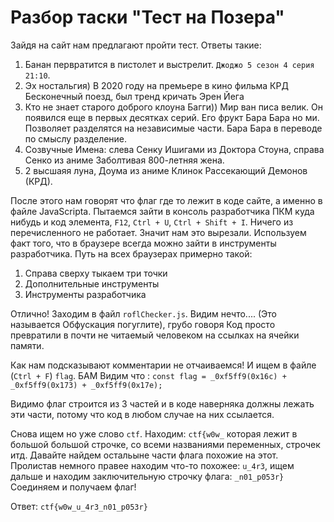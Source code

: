 # Разбор таски "Тест на Позера"

Зайдя на сайт нам предлагают пройти тест. 
Ответы такие:
1) Банан первратится в пистолет и выстрелит. `Джоджо 5 сезон 4 серия 21:10`.
2) Эх ностальгия) В 2020 году на премьере в кино фильма КРД Бесконечный поезд, был тренд кричать Эрен Йега
3) Кто не знает старого доброго клоуна Багги)) Мир ван писа велик. Он появился еще в первых десятках серий. Его фрукт Бара Бара но ми. Позволяет разделятся на независимые части. Бара Бара в переводе по смыслу разделение.
4) Созвучные Имена: слева Сенку Ишигами из Доктора Стоуна, справа Сенко из аниме Заболтивая 800-летняя жена.
5) 2 высшаяя луна, Доума из аниме Клинок Рассекающий Демонов (КРД).


После этого нам говорят что флаг где то лежит в коде сайте, а именно в файле JavaScripta. Пытаемся зайти в консоль разработчика ПКМ куда нибудь и код элемента, `F12`, `Ctrl + U`, `Ctrl + Shift + I`. Ничего из перечисленного не работает. Значит нам это вырезали. Используем факт того, что в браузере всегда можно зайти в инструменты разработчика. 
Путь на всех браузерах примерно такой: 
1) Справа сверху тыкаем три точки
2) Дополнительные инструменты
3) Инструменты разработчика

Отлично! Заходим в файл `roflChecker.js`. Видим нечто.... (Это называется Обфускация погуглите), грубо говоря Код просто превратили в почти не читаемый человеком на ссылках на ячейки памяти.

Как нам подсказывают комментарии не отчаиваемся! И ищем в файле (`Ctrl + F`) `flag`. БАМ Видим что :
`const flag = _0xf5ff9(0x16c) + _0xf5ff9(0x173) + _0xf5ff9(0x17e);`

Видимо флаг строится из 3 частей и в коде наверняка должны лежать эти части, потому что код в любом случае на них ссылается.

Снова ищем но уже слово `ctf`. Находим: `ctf{w0w_` которая лежит в большой большой строчке, со всеми названиями переменных, строчек итд.
Давайте найдем остальыне части флага похожие на этот.  Пролистав немного правее находим что-то похожее: `u_4r3`, ищем дальше и находим заключительную строчку флага: `_n01_p053r}`  Соединяем и получаем  флаг!

Ответ: `ctf{w0w_u_4r3_n01_p053r}` 